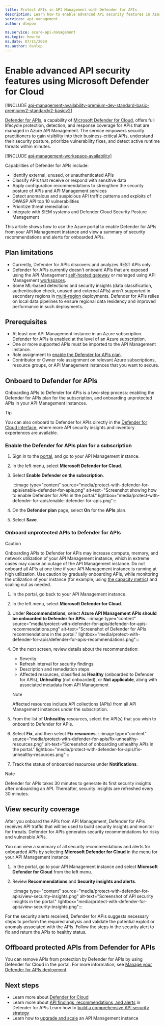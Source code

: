 ```yaml
---
title: Protect APIs in API Management with Defender for APIs 
description: Learn how to enable advanced API security features in Azure API Management by using Microsoft Defender for Cloud.
services: api-management
author: dlepow

ms.service: azure-api-management
ms.topic: how-to
ms.date: 07/11/2024
ms.author: danlep
---
```

# Enable advanced API security features using Microsoft Defender for Cloud 

[!INCLUDE [api-management-availability-premium-dev-standard-basic-premiumv2-standardv2-basicv2](../../includes/api-management-availability-premium-dev-standard-basic-premiumv2-standardv2-basicv2.md)]

[Defender for APIs](/azure/defender-for-cloud/defender-for-apis-introduction), a capability of [Microsoft Defender for Cloud](/azure/defender-for-cloud/defender-for-cloud-introduction), offers full lifecycle protection, detection, and response coverage for APIs that are managed in Azure API Management. The service empowers security practitioners to gain visibility into their business-critical APIs, understand their security posture, prioritize vulnerability fixes, and detect active runtime threats within minutes. 

[!INCLUDE [api-management-workspace-availability](../../includes/api-management-workspace-availability.md)]

Capabilities of Defender for APIs include:

* Identify external, unused, or unauthenticated APIs
* Classify APIs that receive or respond with sensitive data
* Apply configuration recommendations to strengthen the security posture of APIs and API Management services
* Detect anomalous and suspicious API traffic patterns and exploits of OWASP API top 10 vulnerabilities
* Prioritize threat remediation
* Integrate with SIEM systems and Defender Cloud Security Posture Management

This article shows how to use the Azure portal to enable Defender for APIs from your API Management instance and view a summary of security recommendations and alerts for onboarded APIs. 

## Plan limitations

* Currently, Defender for APIs discovers and analyzes REST APIs only. 
* Defender for APIs currently doesn't onboard APIs that are exposed using the API Management [self-hosted gateway](self-hosted-gateway-overview.md) or managed using API Management [workspaces](workspaces-overview.md).
* Some ML-based detections and security insights (data classification, authentication check, unused and external APIs) aren't supported in secondary regions in [multi-region](api-management-howto-deploy-multi-region.md) deployments. Defender for APIs relies on local data pipelines to ensure regional data residency and improved performance in such deployments. 
 

## Prerequisites

* At least one API Management instance in an Azure subscription. Defender for APIs is enabled at the level of an Azure subscription. 
* One or more supported APIs must be imported to the API Management instance.
* Role assignment to [enable the Defender for APIs plan](/azure/defender-for-cloud/permissions).
* Contributor or Owner role assignment on relevant Azure subscriptions, resource groups, or API Management instances that you want to secure. 

## Onboard to Defender for APIs

Onboarding APIs to Defender for APIs is a two-step process: enabling the Defender for APIs plan for the subscription, and onboarding unprotected APIs in your API Management instances.   

> [!TIP]
> You can also onboard to Defender for APIs directly in the [Defender for Cloud interface](/azure/defender-for-cloud/defender-for-apis-deploy), where more API security insights and inventory experiences are available.


### Enable the Defender for APIs plan for a subscription

1. Sign in to the [portal](https://portal.azure.com), and go to your API Management instance.

1. In the left menu, select **Microsoft Defender for Cloud**.

1. Select **Enable Defender on the subscription**.

    :::image type="content" source="media/protect-with-defender-for-apis/enable-defender-for-apis.png" alt-text="Screenshot showing how to enable Defender for APIs in the portal." lightbox="media/protect-with-defender-for-apis/enable-defender-for-apis.png":::

1. On the **Defender plan** page, select **On** for the **APIs** plan.

1. Select **Save**.

### Onboard unprotected APIs to Defender for APIs 

> [!CAUTION]
> Onboarding APIs to Defender for APIs may increase compute, memory, and network utilization of your API Management instance, which in extreme cases may cause an outage of the API Management instance. Do not onboard all APIs at one time if your API Management instance is running at high utilization. Use caution by gradually onboarding APIs, while monitoring the utilization of your instance (for example, using [the capacity metric](api-management-capacity.md)) and scaling out as needed. 

1. In the portal, go back to your API Management instance.
1. In the left menu, select **Microsoft Defender for Cloud**.
1. Under **Recommendations**, select **Azure API Management APIs should be onboarded to Defender for APIs**.
    :::image type="content" source="media/protect-with-defender-for-apis/defender-for-apis-recommendations.png" alt-text="Screenshot of Defender for APIs recommendations in the portal." lightbox="media/protect-with-defender-for-apis/defender-for-apis-recommendations.png":::
1. On the next screen, review details about the recommendation:
    * Severity  
    * Refresh interval for security findings 
    * Description and remediation steps
    * Affected resources, classified as **Healthy** (onboarded to Defender for APIs), **Unhealthy** (not onboarded), or **Not applicable**, along with associated metadata from API Management
    
   > [!NOTE]
   > Affected resources include API collections (APIs) from all API Management instances under the subscription. 

1. From the list of **Unhealthy** resources, select the API(s) that you wish to onboard to Defender for APIs.
1. Select **Fix**, and then select **Fix resources**.
    :::image type="content" source="media/protect-with-defender-for-apis/fix-unhealthy-resources.png" alt-text="Screenshot of onboarding unhealthy APIs in the portal." lightbox="media/protect-with-defender-for-apis/fix-unhealthy-resources.png":::
1.  Track the status of onboarded resources under **Notifications**. 

> [!NOTE]
> Defender for APIs takes 30 minutes to generate its first security insights after onboarding an API. Thereafter, security insights are refreshed every 30 minutes. 
> 

## View security coverage

After you onboard the APIs from API Management, Defender for APIs receives API traffic that will be used to build security insights and monitor for threats. Defender for APIs generates security recommendations for risky and vulnerable APIs.  

You can view a summary of all security recommendations and alerts for onboarded APIs by selecting **Microsoft Defender for Cloud** in the menu for your API Management instance:

1. In the portal, go to your API Management instance and select **Microsoft Defender for Cloud** from the left menu.
1. Review **Recommendations** and **Security insights and alerts**.

    :::image type="content" source="media/protect-with-defender-for-apis/view-security-insights.png" alt-text="Screenshot of API security insights in the portal." lightbox="media/protect-with-defender-for-apis/view-security-insights.png":::

For the security alerts received, Defender for APIs suggests necessary steps to perform the required analysis and validate the potential exploit or anomaly associated with the APIs. Follow the steps in the security alert to fix and return the APIs to healthy status. 

## Offboard protected APIs from Defender for APIs

You can remove APIs from protection by Defender for APIs by using Defender for Cloud in the portal. For more information, see [Manage your Defender for APIs deployment](/azure/defender-for-cloud/defender-for-apis-manage).

## Next steps

* Learn more about [Defender for Cloud](/azure/defender-for-cloud/defender-for-cloud-introduction)
* Learn more about [API findings, recommendations, and alerts](/azure/defender-for-cloud/defender-for-apis-posture) in Defender for APIs
Learn how to [build a comprehensive API security strategy](https://aka.ms/API-Security-EBook)
* Learn how to [upgrade and scale](upgrade-and-scale.md) an API Management instance
